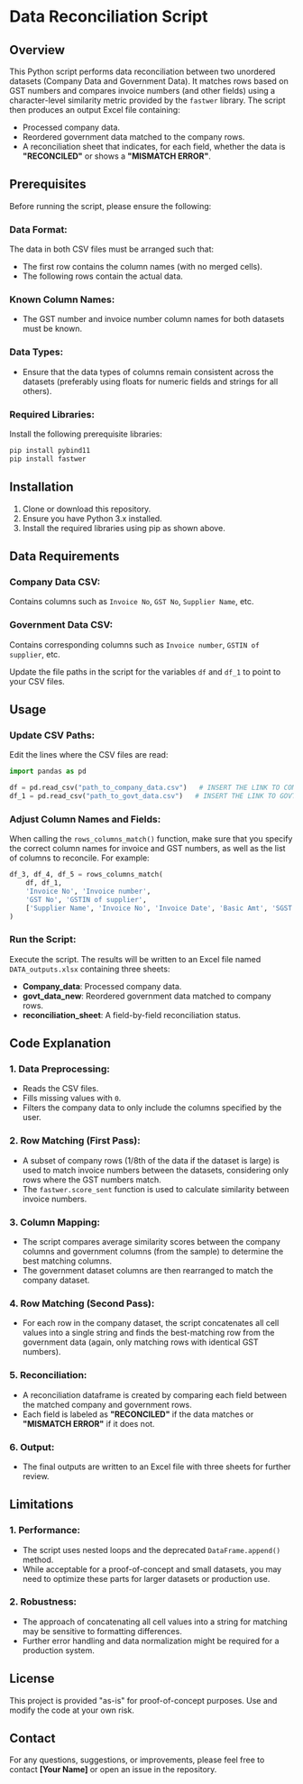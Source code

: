 # Data Reconciliation Script

## Overview
This Python script performs data reconciliation between two unordered datasets (Company Data and Government Data). It matches rows based on GST numbers and compares invoice numbers (and other fields) using a character-level similarity metric provided by the `fastwer` library. The script then produces an output Excel file containing:

- Processed company data.
- Reordered government data matched to the company rows.
- A reconciliation sheet that indicates, for each field, whether the data is **"RECONCILED"** or shows a **"MISMATCH ERROR"**.

## Prerequisites
Before running the script, please ensure the following:

### Data Format:
The data in both CSV files must be arranged such that:
- The first row contains the column names (with no merged cells).
- The following rows contain the actual data.

### Known Column Names:
- The GST number and invoice number column names for both datasets must be known.

### Data Types:
- Ensure that the data types of columns remain consistent across the datasets (preferably using floats for numeric fields and strings for all others).

### Required Libraries:
Install the following prerequisite libraries:
```bash
pip install pybind11
pip install fastwer
```

## Installation
1. Clone or download this repository.
2. Ensure you have Python 3.x installed.
3. Install the required libraries using pip as shown above.

## Data Requirements
### Company Data CSV:
Contains columns such as `Invoice No`, `GST No`, `Supplier Name`, etc.

### Government Data CSV:
Contains corresponding columns such as `Invoice number`, `GSTIN of supplier`, etc.

Update the file paths in the script for the variables `df` and `df_1` to point to your CSV files.

## Usage
### Update CSV Paths:
Edit the lines where the CSV files are read:
```python
import pandas as pd

df = pd.read_csv("path_to_company_data.csv")   # INSERT THE LINK TO COMPANY DATA as CSV file
df_1 = pd.read_csv("path_to_govt_data.csv")   # INSERT THE LINK TO GOVT DATA as CSV file
```

### Adjust Column Names and Fields:
When calling the `rows_columns_match()` function, make sure that you specify the correct column names for invoice and GST numbers, as well as the list of columns to reconcile. For example:
```python
df_3, df_4, df_5 = rows_columns_match(
    df, df_1,
    'Invoice No', 'Invoice number',
    'GST No', 'GSTIN of supplier',
    ['Supplier Name', 'Invoice No', 'Invoice Date', 'Basic Amt', 'SGST', 'CGST', 'IGST', 'GST No']
)
```

### Run the Script:
Execute the script. The results will be written to an Excel file named `DATA_outputs.xlsx` containing three sheets:

- **Company_data**: Processed company data.
- **govt_data_new**: Reordered government data matched to company rows.
- **reconciliation_sheet**: A field-by-field reconciliation status.

## Code Explanation
### 1. Data Preprocessing:
- Reads the CSV files.
- Fills missing values with `0`.
- Filters the company data to only include the columns specified by the user.

### 2. Row Matching (First Pass):
- A subset of company rows (1/8th of the data if the dataset is large) is used to match invoice numbers between the datasets, considering only rows where the GST numbers match.
- The `fastwer.score_sent` function is used to calculate similarity between invoice numbers.

### 3. Column Mapping:
- The script compares average similarity scores between the company columns and government columns (from the sample) to determine the best matching columns.
- The government dataset columns are then rearranged to match the company dataset.

### 4. Row Matching (Second Pass):
- For each row in the company dataset, the script concatenates all cell values into a single string and finds the best-matching row from the government data (again, only matching rows with identical GST numbers).

### 5. Reconciliation:
- A reconciliation dataframe is created by comparing each field between the matched company and government rows.
- Each field is labeled as **"RECONCILED"** if the data matches or **"MISMATCH ERROR"** if it does not.

### 6. Output:
- The final outputs are written to an Excel file with three sheets for further review.

## Limitations
### 1. Performance:
- The script uses nested loops and the deprecated `DataFrame.append()` method.
- While acceptable for a proof-of-concept and small datasets, you may need to optimize these parts for larger datasets or production use.

### 2. Robustness:
- The approach of concatenating all cell values into a string for matching may be sensitive to formatting differences.
- Further error handling and data normalization might be required for a production system.

## License
This project is provided "as-is" for proof-of-concept purposes. Use and modify the code at your own risk.

## Contact
For any questions, suggestions, or improvements, please feel free to contact **[Your Name]** or open an issue in the repository.
